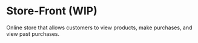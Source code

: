 # Store-Front (WIP)
Online store that allows customers to view products, make purchases, and view past purchases.
